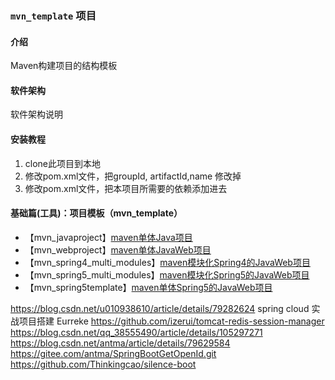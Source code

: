 ### `mvn_template` 项目

#### 介绍
Maven构建项目的结构模板

#### 软件架构
软件架构说明

#### 安装教程
1. clone此项目到本地
2. 修改pom.xml文件，把groupId, artifactId,name 修改掉
3. 修改pom.xml文件，把本项目所需要的依赖添加进去

#### 基础篇(工具)：项目模板（mvn_template）
- 【mvn_javaproject】[maven单体Java项目](https://github.com/wujun728/mvn_template)
- 【mvn_webproject】[maven单体JavaWeb项目](https://github.com/wujun728/mvn_template)
- 【mvn_spring4_multi_modules】[maven模块化Spring4的JavaWeb项目](https://github.com/wujun728/mvn_template)
- 【mvn_spring5_multi_modules】[maven模块化Spring5的JavaWeb项目](https://github.com/wujun728/mvn_template)
- 【mvn_spring5template】[maven单体Spring5的JavaWeb项目](https://github.com/wujun728/mvn_template)


https://blog.csdn.net/u010938610/article/details/79282624
spring cloud 实战项目搭建
Eurreke
https://github.com/izerui/tomcat-redis-session-manager
https://blog.csdn.net/qq_38555490/article/details/105297271
https://blog.csdn.net/antma/article/details/79629584
https://gitee.com/antma/SpringBootGetOpenId.git
https://github.com/Thinkingcao/silence-boot
